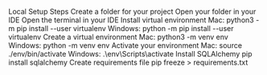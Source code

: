 Local Setup Steps
    Create a folder for your project
    Open your folder in your IDE
    Open the terminal in your IDE
    Install virtual environment
        Mac: python3 -m pip install --user virtualenv
        Windows: python -m pip install --user virtualenv
    Create a virtual environment
        Mac: python3 -m venv env
        Windows: python -m venv env
    Activate your environment
        Mac: source ./env/bin/activate
        Windows: .\env\Scripts\activate
    Install SQLAlchemy pip install sqlalchemy
    Create requirements file pip freeze > requirements.txt